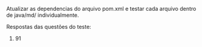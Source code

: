 Atualizar as dependencias do arquivo pom.xml e testar cada arquivo dentro de java/md/ individualmente.

Respostas das questões do teste:
1) 91

